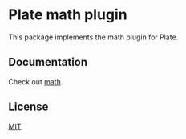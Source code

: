 # Plate math plugin

This package implements the math plugin for Plate.

## Documentation

Check out [math](https://platejs.org/docs/math).

## License

[MIT](../../LICENSE)
